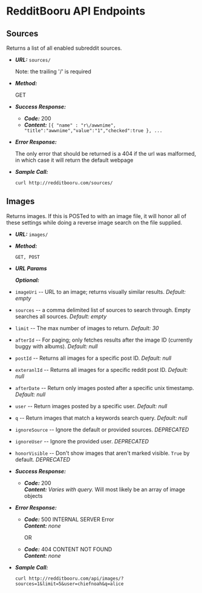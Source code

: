 # RedditBooru API Endpoints

**Sources**
----
  Returns a list of all enabled subreddit sources.

* ***URL:*** `sources/`

  Note: the trailing '/' is required

* ***Method:***
  
  GET

* ***Success Response:***
  
  * ***Code:*** 200 <br />
  *  ***Content:*** `[{ "name" : "r\/awwnime", "title":"awwnime","value":"1","checked":true }, ...`
 
* ***Error Response:***

  The only error that should be returned is a 404 if the url was malformed, in which case it will return the default webpage

* ***Sample Call:***

  `curl http://redditbooru.com/sources/`




**Images**
----
  Returns images. If this is POSTed to with an image file, it will honor all of these settings while doing a reverse image search on the file supplied.

* ***URL:*** `images/`

* ***Method:***
  
  `GET, POST`

*  ***URL Params***

   ***Optional:***

 
 *  `imageUri` -- URL to an image; returns visually similar results. _Default: empty_
   
 *  `sources` -- a comma delimited list of sources to search through. Empty searches all sources. _Default: empty_
   
 *  `limit` -- The max number of images to return. _Default: 30_

 *  `afterId` -- For paging; only fetches results after the image ID (currently buggy with albums). _Default: null_

 *  `postId` -- Returns all images for a specific post ID. _Default: null_

 *  `exteranlId` -- Returns all images for a specific reddit post ID. _Default: null_

 *  `afterDate` -- Return only images posted after a specific unix timestamp. _Default: null_

 *  `user` -- Return images posted by a specific user. _Default: null_

 *  `q` -- Return images that match a keywords search query. _Default: null_

 *  `ignoreSource` -- Ignore the default or provided sources. *DEPRECATED*

 *  `ignoreUser` -- Ignore the provided user. *DEPRECATED*

 *  `honorVisible` -- Don't show images that aren't marked visible. `True` by default. *DEPRECATED*

* ***Success Response:***

  * ***Code:*** 200 <br />
    ***Content:*** _Varies with query._ Will most likely be an array of image objects
 
* ***Error Response:***

  * ***Code:*** 500 INTERNAL SERVER Error <br />
    ***Content:*** _none_

    OR

  * ***Code:*** 404 CONTENT NOT FOUND <br />
    ***Content:*** _none_

* ***Sample Call:***

  `curl http://redditbooru.com/api/images/?sources=1&limit=5&user=chiefnoah&q=alice`

  

